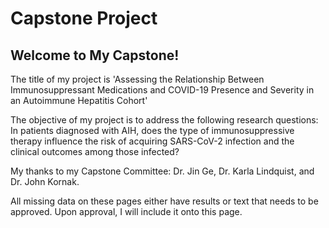 # Capstone Project

## Welcome to My Capstone!

The title of my project is 'Assessing the Relationship Between Immunosuppressant Medications and COVID-19 Presence and Severity in an Autoimmune Hepatitis Cohort' 

The objective of my project is to address the following research questions:
In patients diagnosed with AIH, does the type of immunosuppressive therapy influence the risk of acquiring SARS-CoV-2 infection and the clinical outcomes among those infected?

My thanks to my Capstone Committee: Dr. Jin Ge, Dr. Karla Lindquist, and Dr. John Kornak.

All missing data on these pages either have results or text that needs to be approved. Upon approval, I will include it onto this page.


